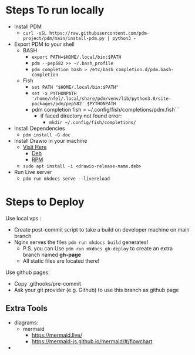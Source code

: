 # Steps To run locally
- Install PDM
  -  ```curl -sSL https://raw.githubusercontent.com/pdm-project/pdm/main/install-pdm.py | python3 -```
- Export PDM to your shell
  - BASH
    - ```export PATH=$HOME/.local/bin:$PATH```
    - ```pdm --pep582 >> ~/.bash_profile```
    - ```pdm completion bash > /etc/bash_completion.d/pdm.bash-completion```
  - Fish
    -  ```set PATH "$HOME/.local/bin:$PATH"```
    -  ```set -x PYTHONPATH '/home/nfel/.local/share/pdm/venv/lib/python3.8/site-packages/pdm/pep582' $PYTHONPATH ```
    -  pdm completion fish > ~/.config/fish/completions/pdm.fish```
       -  if faced directory not found error:
          - ```mkdir ~/.config/fish/completions/```
- Install Dependencies 
  - ```pdm install -G doc```
- Install Drawio in your machine
  - [Visit Here](https://github.com/jgraph/drawio-desktop/releases/tag/v18.1.3)
    - [Deb](https://github.com/jgraph/drawio-desktop/releases/download/v18.1.3/drawio-amd64-18.1.3.deb)
    - [RPM](https://github.com/jgraph/drawio-desktop/releases/download/v18.1.3/drawio-x86_64-18.1.3.rpm)
  - ```sudo apt install -i <drawio-release-name.deb>```
- Run Live server 
  - ```pdm run mkdocs serve --livereload```

# Steps to Deploy 
Use local vps :

- Create post-commit script to take a build on developer machine on main branch 
- Nginx serves the files ```pdm run mkdocs build``` generates!
  - P.S. you can Use ```pdm run mkdocs gh-deploy``` to create an extra branch named **gh-page**
  - All static files are located there!

Use github pages:

- Copy .githooks/pre-commit
- Ask your git provider (e.g. Github) to use this branch as github page 


## Extra Tools
- diagrams:
  - mermaid
    - https://mermaid.live/
    - https://mermaid-js.github.io/mermaid/#/flowchart
- 